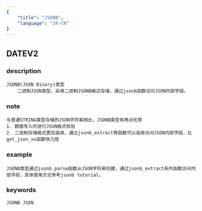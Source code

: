 ```yaml
---
{
    "title": "JSONB",
    "language": "zh-CN"
}
---
```


<!-- 
Licensed to the Apache Software Foundation (ASF) under one
or more contributor license agreements.  See the NOTICE file
distributed with this work for additional information
regarding copyright ownership.  The ASF licenses this file
to you under the Apache License, Version 2.0 (the
"License"); you may not use this file except in compliance
with the License.  You may obtain a copy of the License at

  http://www.apache.org/licenses/LICENSE-2.0

Unless required by applicable law or agreed to in writing,
software distributed under the License is distributed on an
"AS IS" BASIS, WITHOUT WARRANTIES OR CONDITIONS OF ANY
KIND, either express or implied.  See the License for the
specific language governing permissions and limitations
under the License.
-->

## DATEV2
### description
    JSONB(JSON Binary)类型
        二进制JSON类型，采用二进制JSONB格式存储，通过jsonb函数访问JSON内部字段。

### note
    与普通STRING类型存储的JSON字符串相比，JSONB类型有两点优势
    1. 数据写入时进行JSON格式校验
    2. 二进制存储格式更加高效，通过jsonb_extract等函数可以高效访问JSON内部字段，比get_json_xx函数快几倍

### example
    JSONB类型通过jsonb_parse函数从JSON字符串创建，通过jsonb_extract系列函数访问内部字段，具体使用方式参考jsonb tutorial。

### keywords

    JSONB JSON
